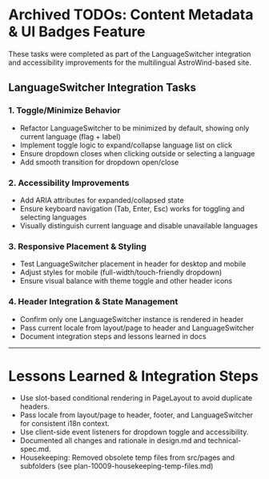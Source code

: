 # Archived TODOs: Content Metadata & UI Badges Feature

These tasks were completed as part of the LanguageSwitcher integration and accessibility improvements for the multilingual AstroWind-based site.

## LanguageSwitcher Integration Tasks

### 1. Toggle/Minimize Behavior

- Refactor LanguageSwitcher to be minimized by default, showing only current language (flag + label)
- Implement toggle logic to expand/collapse language list on click
- Ensure dropdown closes when clicking outside or selecting a language
- Add smooth transition for dropdown open/close

### 2. Accessibility Improvements

- Add ARIA attributes for expanded/collapsed state
- Ensure keyboard navigation (Tab, Enter, Esc) works for toggling and selecting languages
- Visually distinguish current language and disable unavailable languages

### 3. Responsive Placement & Styling

- Test LanguageSwitcher placement in header for desktop and mobile
- Adjust styles for mobile (full-width/touch-friendly dropdown)
- Ensure visual balance with theme toggle and other header icons

### 4. Header Integration & State Management

- Confirm only one LanguageSwitcher instance is rendered in header
- Pass current locale from layout/page to header and LanguageSwitcher
- Document integration steps and lessons learned in docs

---

# Lessons Learned & Integration Steps

- Use slot-based conditional rendering in PageLayout to avoid duplicate headers.
- Pass locale from layout/page to header, footer, and LanguageSwitcher for consistent i18n context.
- Use client-side event listeners for dropdown toggle and accessibility.
- Documented all changes and rationale in design.md and technical-spec.md.
- Housekeeping: Removed obsolete temp files from src/pages and subfolders (see plan-10009-housekeeping-temp-files.md)
